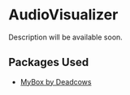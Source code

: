 # AudioVisualizer

Description will be available soon.

## Packages Used
- [MyBox by Deadcows](https://github.com/Deadcows/MyBox)